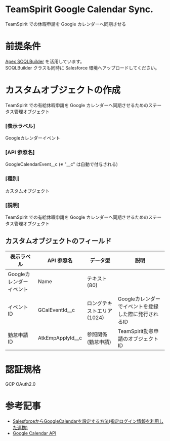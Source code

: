 TeamSpirit Google Calendar Sync.
===
TeamSpirit での休暇申請を Google カレンダーへ同期させる

# 前提条件
[Apex SOQLBuilder](https://github.com/BruceWeyne/Apex-SOQLBuilder) を活用しています。<br>
SOQLBuilder クラスも同時に Salesforce 環境へアップロードしてください。

# カスタムオブジェクトの作成
TeamSpirit での有給休暇申請を Google カレンダーへ同期させるためのステータス管理オブジェクト

### [表示ラベル]
Googleカレンダーイベント<br>
### [API 参照名]
GoogleCalendarEvent__c (※ "__c" は自動で付与される)<br>
### [種別]
カスタムオブジェクト<br>
### [説明]
TeamSpirit での有給休暇申請を Google カレンダーへ同期させるためのステータス管理オブジェクト

## カスタムオブジェクトのフィールド

|表示ラベル|API 参照名|データ型|説明|
|-|-|-|-|
|Googleカレンダーイベント|Name|テキスト(80)||
|イベントID|GCalEventId__c|ロングテキストエリア(1024)|Googleカレンダーでイベントを登録した際に発行されるID|
|勤怠申請ID|AtkEmpApplyId__c|参照関係(勤怠申請)|TeamSpirit勤怠申請のオブジェクトID|

# 認証規格
GCP OAuth2.0

# 参考記事
- [SalesforceからGoogleCalendarを設定する方法(指定ログイン情報を利用した連携)](https://web.plus-idea.net/2017/01/salesforce-google-calendar-rest/)
- [Google Calendar API](https://developers.google.com/calendar/api/v3/reference)